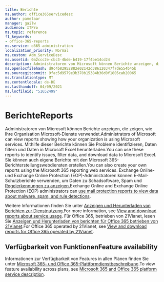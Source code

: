 ```yaml
---
title: Berichte
ms.author: office365servicedesc
author: pamelaar
manager: gailw
audience: ITPro
ms.topic: reference
f1_keywords:
- office-365-reports
ms.service: o365-administration
localization_priority: Normal
ms.custom: Adm_ServiceDesc
ms.assetid: 0a2ccc2e-cbc3-4bde-b419-17f4be14cd24
description: Administratoren von Microsoft können Berichte anzeigen, die zeigen, wie Ihre Organisation Microsoft-Dienste verwendet. Mithilfe dieser Berichte können Sie Probleme identifizieren, Daten filtern und Daten in Microsoft Excel herunterladen. Sie können auch eigene Berichte mit den Microsoft 365-Berichterstellungswebdiensten erstellen. Exchange Online- und Exchange Online Protection (EOP)-Administratoren können E-Mail-Schutzberichte verwenden, um Daten zu Schadsoftware, Spam und Regelerkennungen zu anzeigen.
ms.openlocfilehash: d9c4b82952882e02142d386120347f7de554b45b
ms.sourcegitcommit: 9fac5d9579e3b370b15384b36d0f1805cab20065
ms.translationtype: MT
ms.contentlocale: de-DE
ms.lasthandoff: 04/09/2021
ms.locfileid: "51652499"
---
```

# <a name="reports"></a><span data-ttu-id="e7ed5-106">Berichte</span><span class="sxs-lookup"><span data-stu-id="e7ed5-106">Reports</span></span>

<span data-ttu-id="e7ed5-107">Administratoren von Microsoft können Berichte anzeigen, die zeigen, wie Ihre Organisation Microsoft-Dienste verwendet.</span><span class="sxs-lookup"><span data-stu-id="e7ed5-107">Administrators of Microsoft can view reports showing how your organization is using Microsoft services.</span></span> <span data-ttu-id="e7ed5-108">Mithilfe dieser Berichte können Sie Probleme identifizieren, Daten filtern und Daten in Microsoft Excel herunterladen.</span><span class="sxs-lookup"><span data-stu-id="e7ed5-108">You can use these reports to identify issues, filter data, and download data to Microsoft Excel.</span></span> <span data-ttu-id="e7ed5-109">Sie können auch eigene Berichte mit den Microsoft 365-Berichterstellungswebdiensten erstellen.</span><span class="sxs-lookup"><span data-stu-id="e7ed5-109">You can also create your own reports using the Microsoft 365 reporting web services.</span></span> <span data-ttu-id="e7ed5-110">Exchange Online- und Exchange Online Protection (EOP)-Administratoren können E-Mail-Schutzberichte verwenden, um Daten zu Schadsoftware, Spam und [Regelerkennungen zu anzeigen.](/exchange/monitoring/use-mail-protection-reports)</span><span class="sxs-lookup"><span data-stu-id="e7ed5-110">Exchange Online and Exchange Online Protection (EOP) administrators can [use mail protection reports to view data about malware, spam, and rule detections](/exchange/monitoring/use-mail-protection-reports).</span></span>
  
<span data-ttu-id="e7ed5-111">Weitere Informationen finden Sie unter [Anzeigen und Herunterladen von Berichten zur Dienstnutzung.](/microsoft-365/admin/activity-reports/activity-reports)</span><span class="sxs-lookup"><span data-stu-id="e7ed5-111">For more information, see [View and download reports about service usage](/microsoft-365/admin/activity-reports/activity-reports).</span></span> <span data-ttu-id="e7ed5-112">Für Office 365, betrieben von 21Vianet, lesen Sie [Anzeigen und Herunterladen von berichten für Office 365 betrieben von 21Vianet](/microsoft-365/admin/activity-reports/activity-reports).</span><span class="sxs-lookup"><span data-stu-id="e7ed5-112">For Office 365 operated by 21Vianet, see [View and download reports for Office 365 operated by 21Vianet](/microsoft-365/admin/activity-reports/activity-reports).</span></span>
  
## <a name="feature-availability"></a><span data-ttu-id="e7ed5-113">Verfügbarkeit von Funktionen</span><span class="sxs-lookup"><span data-stu-id="e7ed5-113">Feature availability</span></span>

<span data-ttu-id="e7ed5-114">Informationen zur Verfügbarkeit von Features in allen Plänen finden Sie unter [Microsoft 365- und Office 365-Plattformdienstbeschreibung](office-365-platform-service-description.md).</span><span class="sxs-lookup"><span data-stu-id="e7ed5-114">To view feature availability across plans, see [Microsoft 365 and Office 365 platform service description](office-365-platform-service-description.md).</span></span>
